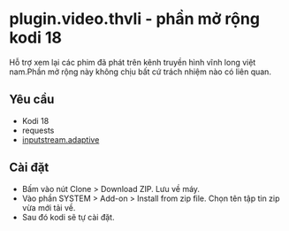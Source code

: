 # plugin.video.thvli - phần mở rộng kodi 18

Hỗ trợ xem lại các phim đã phát trên kênh truyền hình vĩnh long việt nam.Phần mở rộng này không chịu bất cứ trách nhiệm nào có liên quan.

## Yêu cầu
- Kodi 18
- requests
- [inputstream.adaptive](https://github.com/peak3d/inputstream.adaptive)

## Cài đặt

- Bấm vào nút Clone > Download ZIP. Lưu về máy.
- Vào phần SYSTEM > Add-on > Install from zip file. Chọn tên tập tin zip vừa mới tải về.
 - Sau đó kodi sẽ tự cài đặt.